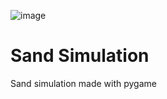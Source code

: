 ![image](https://github.com/user-attachments/assets/c6d7849f-39d8-4040-ac57-cacf62c21e54)

# Sand Simulation
Sand simulation made with pygame
